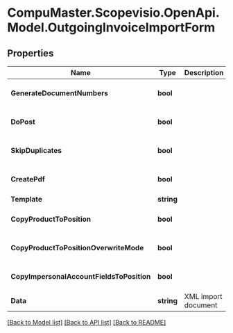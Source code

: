 
# CompuMaster.Scopevisio.OpenApi.Model.OutgoingInvoiceImportForm

## Properties

Name | Type | Description | Notes
------------ | ------------- | ------------- | -------------
**GenerateDocumentNumbers** | **bool** |  | [optional] [default to false]
**DoPost** | **bool** |  | [optional] [default to false]
**SkipDuplicates** | **bool** |  | [optional] [default to false]
**CreatePdf** | **bool** |  | [optional] [default to false]
**Template** | **string** |  | [optional] 
**CopyProductToPosition** | **bool** |  | [optional] [default to false]
**CopyProductToPositionOverwriteMode** | **bool** |  | [optional] [default to false]
**CopyImpersonalAccountFieldsToPosition** | **bool** |  | [optional] [default to false]
**Data** | **string** | XML import document | 

[[Back to Model list]](../README.md#documentation-for-models)
[[Back to API list]](../README.md#documentation-for-api-endpoints)
[[Back to README]](../README.md)

